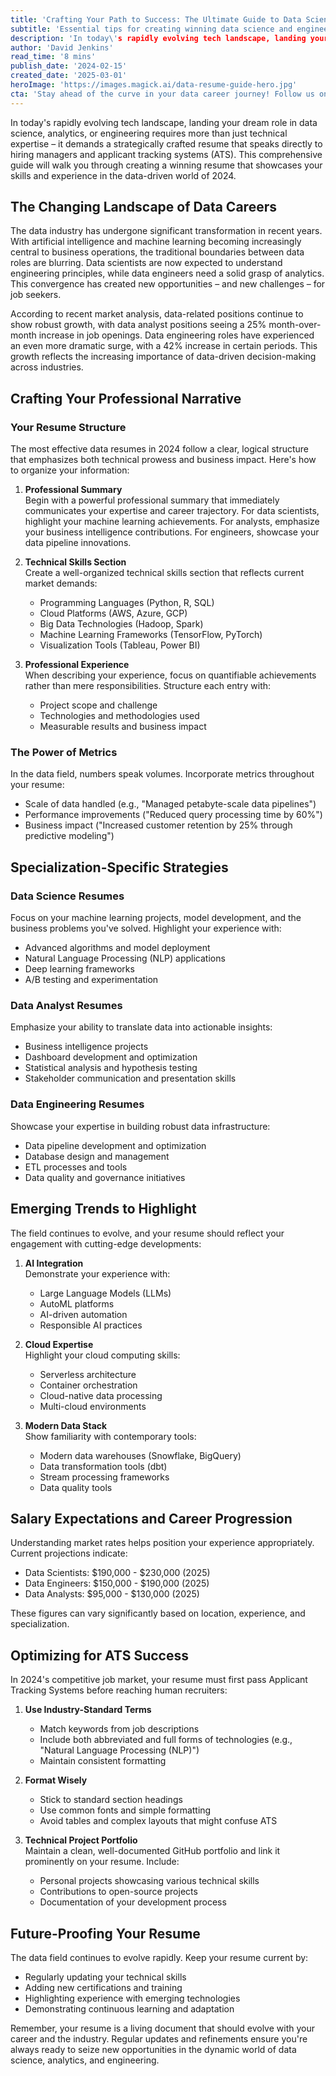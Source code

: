 ```yaml
---
title: 'Crafting Your Path to Success: The Ultimate Guide to Data Science, Analytics, and Engineering Resumes in 2024'
subtitle: 'Essential tips for creating winning data science and engineering resumes in 2024'
description: 'In today\'s rapidly evolving tech landscape, landing your dream role in data science, analytics, or engineering requires more than just technical expertise – it demands a strategically crafted resume that speaks directly to hiring managers and applicant tracking systems (ATS). This comprehensive guide will walk you through creating a winning resume that showcases your skills and experience in the data-driven world of 2024.'
author: 'David Jenkins'
read_time: '8 mins'
publish_date: '2024-02-15'
created_date: '2025-03-01'
heroImage: 'https://images.magick.ai/data-resume-guide-hero.jpg'
cta: 'Stay ahead of the curve in your data career journey! Follow us on LinkedIn for regular updates on industry trends, salary insights, and expert resume tips that will help you land your dream role.'
---
```


In today's rapidly evolving tech landscape, landing your dream role in data science, analytics, or engineering requires more than just technical expertise – it demands a strategically crafted resume that speaks directly to hiring managers and applicant tracking systems (ATS). This comprehensive guide will walk you through creating a winning resume that showcases your skills and experience in the data-driven world of 2024.

## The Changing Landscape of Data Careers

The data industry has undergone significant transformation in recent years. With artificial intelligence and machine learning becoming increasingly central to business operations, the traditional boundaries between data roles are blurring. Data scientists are now expected to understand engineering principles, while data engineers need a solid grasp of analytics. This convergence has created new opportunities – and new challenges – for job seekers.

According to recent market analysis, data-related positions continue to show robust growth, with data analyst positions seeing a 25% month-over-month increase in job openings. Data engineering roles have experienced an even more dramatic surge, with a 42% increase in certain periods. This growth reflects the increasing importance of data-driven decision-making across industries.

## Crafting Your Professional Narrative

### Your Resume Structure

The most effective data resumes in 2024 follow a clear, logical structure that emphasizes both technical prowess and business impact. Here's how to organize your information:

1. **Professional Summary**  
   Begin with a powerful professional summary that immediately communicates your expertise and career trajectory. For data scientists, highlight your machine learning achievements. For analysts, emphasize your business intelligence contributions. For engineers, showcase your data pipeline innovations.

2. **Technical Skills Section**  
   Create a well-organized technical skills section that reflects current market demands:
   - Programming Languages (Python, R, SQL)
   - Cloud Platforms (AWS, Azure, GCP)
   - Big Data Technologies (Hadoop, Spark)
   - Machine Learning Frameworks (TensorFlow, PyTorch)
   - Visualization Tools (Tableau, Power BI)

3. **Professional Experience**  
   When describing your experience, focus on quantifiable achievements rather than mere responsibilities. Structure each entry with:
   - Project scope and challenge
   - Technologies and methodologies used
   - Measurable results and business impact

### The Power of Metrics

In the data field, numbers speak volumes. Incorporate metrics throughout your resume:
- Scale of data handled (e.g., "Managed petabyte-scale data pipelines")
- Performance improvements ("Reduced query processing time by 60%")
- Business impact ("Increased customer retention by 25% through predictive modeling")

## Specialization-Specific Strategies

### Data Science Resumes  
Focus on your machine learning projects, model development, and the business problems you've solved. Highlight your experience with:
- Advanced algorithms and model deployment
- Natural Language Processing (NLP) applications
- Deep learning frameworks
- A/B testing and experimentation

### Data Analyst Resumes  
Emphasize your ability to translate data into actionable insights:
- Business intelligence projects
- Dashboard development and optimization
- Statistical analysis and hypothesis testing
- Stakeholder communication and presentation skills

### Data Engineering Resumes  
Showcase your expertise in building robust data infrastructure:
- Data pipeline development and optimization
- Database design and management
- ETL processes and tools
- Data quality and governance initiatives

## Emerging Trends to Highlight

The field continues to evolve, and your resume should reflect your engagement with cutting-edge developments:

1. **AI Integration**  
   Demonstrate your experience with:
   - Large Language Models (LLMs)
   - AutoML platforms
   - AI-driven automation
   - Responsible AI practices

2. **Cloud Expertise**  
   Highlight your cloud computing skills:
   - Serverless architecture
   - Container orchestration
   - Cloud-native data processing
   - Multi-cloud environments

3. **Modern Data Stack**  
   Show familiarity with contemporary tools:
   - Modern data warehouses (Snowflake, BigQuery)
   - Data transformation tools (dbt)
   - Stream processing frameworks
   - Data quality tools

## Salary Expectations and Career Progression

Understanding market rates helps position your experience appropriately. Current projections indicate:
- Data Scientists: $190,000 - $230,000 (2025)
- Data Engineers: $150,000 - $190,000 (2025)
- Data Analysts: $95,000 - $130,000 (2025)

These figures can vary significantly based on location, experience, and specialization.

## Optimizing for ATS Success

In 2024's competitive job market, your resume must first pass Applicant Tracking Systems before reaching human recruiters:

1. **Use Industry-Standard Terms**  
   - Match keywords from job descriptions
   - Include both abbreviated and full forms of technologies (e.g., "Natural Language Processing (NLP)")
   - Maintain consistent formatting

2. **Format Wisely**  
   - Stick to standard section headings
   - Use common fonts and simple formatting
   - Avoid tables and complex layouts that might confuse ATS

3. **Technical Project Portfolio**  
   Maintain a clean, well-documented GitHub portfolio and link it prominently on your resume. Include:
   - Personal projects showcasing various technical skills
   - Contributions to open-source projects
   - Documentation of your development process

## Future-Proofing Your Resume

The data field continues to evolve rapidly. Keep your resume current by:
- Regularly updating your technical skills
- Adding new certifications and training
- Highlighting experience with emerging technologies
- Demonstrating continuous learning and adaptation

Remember, your resume is a living document that should evolve with your career and the industry. Regular updates and refinements ensure you're always ready to seize new opportunities in the dynamic world of data science, analytics, and engineering.
